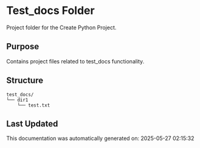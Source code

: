 <!-- filepath: /home/michaelnewham/Projects/create_python_project/test_docs/aboutthisfolder.md -->
# Test_docs Folder

Project folder for the Create Python Project.

## Purpose

Contains project files related to test_docs functionality.

## Structure

```
test_docs/
└── dir1
    └── test.txt
```

## Last Updated

This documentation was automatically generated on: 2025-05-27 02:15:32
